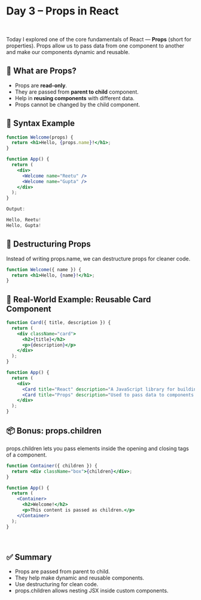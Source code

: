 # Day 3 – Props in React
<br/>

Today I explored one of the core fundamentals of React — **Props** (short for properties). Props allow us to pass data from one component to another and make our components dynamic and reusable.

## 🚀 What are Props?

- Props are **read-only**.
- They are passed from **parent to child** component.
- Help in **reusing components** with different data.
- Props cannot be changed by the child component.

## 🧠 Syntax Example

```jsx
function Welcome(props) {
  return <h1>Hello, {props.name}!</h1>;
}

function App() {
  return (
    <div>
      <Welcome name="Reetu" />
      <Welcome name="Gupta" />
    </div>
  );
}
```
```jsx
Output:

Hello, Reetu!
Hello, Gupta!
```

## 🔁 Destructuring Props

Instead of writing props.name, we can destructure props for cleaner code.

```jsx
function Welcome({ name }) {
  return <h1>Hello, {name}!</h1>;
}
```

## 🧱 Real-World Example: Reusable Card Component
```jsx
function Card({ title, description }) {
  return (
    <div className="card">
      <h2>{title}</h2>
      <p>{description}</p>
    </div>
  );
}

function App() {
  return (
    <div>
      <Card title="React" description="A JavaScript library for building UIs." />
      <Card title="Props" description="Used to pass data to components." />
    </div>
  );
}
```

## 📦 Bonus: props.children
props.children lets you pass elements inside the opening and closing tags of a component.

```jsx
function Container({ children }) {
  return <div className="box">{children}</div>;
}

function App() {
  return (
    <Container>
      <h2>Welcome!</h2>
      <p>This content is passed as children.</p>
    </Container>
  );
}
```
<br/>

## ✅ Summary

- Props are passed from parent to child.
- They help make dynamic and reusable components.
- Use destructuring for clean code.
- props.children allows nesting JSX inside custom components.